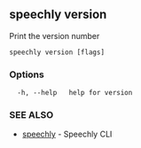 ## speechly version

Print the version number

```
speechly version [flags]
```

### Options

```
  -h, --help   help for version
```

### SEE ALSO

* [speechly](speechly.md)	 - Speechly CLI

